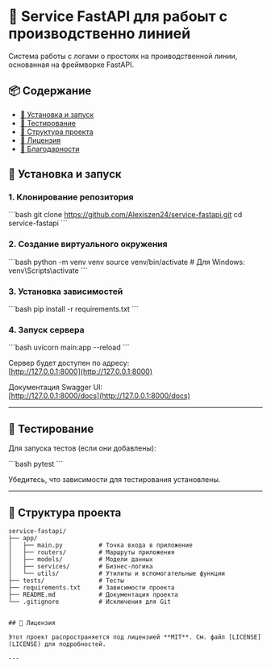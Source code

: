 # 🚀 Service FastAPI для рабоыт с производственно линией

Система работы с логами о простоях на проиводственной линии, основанная на фреймворке FastAPI.

## 📦 Содержание

- [🚀 Установка и запуск](#-установка-и-запуск)
- [🧪 Тестирование](#-тестирование)
- [📁 Структура проекта](#-структура-проекта)
- [📄 Лицензия](#-лицензия)
- [🙌 Благодарности](#-благодарности)

## 🚀 Установка и запуск

### 1. Клонирование репозитория

\`\`\`bash
git clone https://github.com/Alexiszen24/service-fastapi.git
cd service-fastapi
\`\`\`

### 2. Создание виртуального окружения

\`\`\`bash
python -m venv venv
source venv/bin/activate  # Для Windows: venv\\Scripts\\activate
\`\`\`

### 3. Установка зависимостей

\`\`\`bash
pip install -r requirements.txt
\`\`\`

### 4. Запуск сервера

\`\`\`bash
uvicorn main:app --reload
\`\`\`

Сервер будет доступен по адресу:  
[http://127.0.0.1:8000](http://127.0.0.1:8000)

Документация Swagger UI:  
[http://127.0.0.1:8000/docs](http://127.0.0.1:8000/docs)

---

## 🧪 Тестирование

Для запуска тестов (если они добавлены):

\`\`\`bash
pytest
\`\`\`

Убедитесь, что зависимости для тестирования установлены.

---

## 📁 Структура проекта

```text
service-fastapi/
├── app/
│   ├── main.py          # Точка входа в приложение
│   ├── routers/         # Маршруты приложения
│   ├── models/          # Модели данных
│   ├── services/        # Бизнес-логика
│   └── utils/           # Утилиты и вспомогательные функции
├── tests/               # Тесты
├── requirements.txt     # Зависимости проекта
├── README.md            # Документация проекта
└── .gitignore           # Исключения для Git


## 📄 Лицензия

Этот проект распространяется под лицензией **MIT**. См. файл [LICENSE](LICENSE) для подробностей.

---



